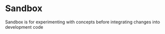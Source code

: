 # Sandbox

Sandbox is for experimenting with concepts before integrating changes into development code

